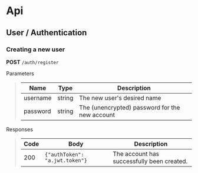 # Api

## User / Authentication

### Creating a new user

**POST** `/auth/register`

Parameters

> | Name     | Type   | Description                                    |
> | -------- | ------ | ---------------------------------------------- |
> | username | string | The new user's desired name                    |
> | password | string | The (unencrypted) password for the new account |

Responses

> | Code | Body                           | Description                                |
> | ---- | ------------------------------ | ------------------------------------------ |
> | 200  | `{"authToken": "a.jwt.token"}` | The account has successfully been created. |
